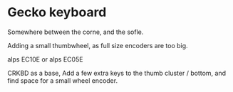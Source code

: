 # Gecko keyboard
Somewhere between the corne, and the sofle. 

Adding a small thumbwheel, as full size encoders are too big. 

   alps EC10E 
or alps EC05E 


CRKBD as a base, 
Add a few extra keys to the thumb cluster / bottom, and find space for a small wheel encoder. 
